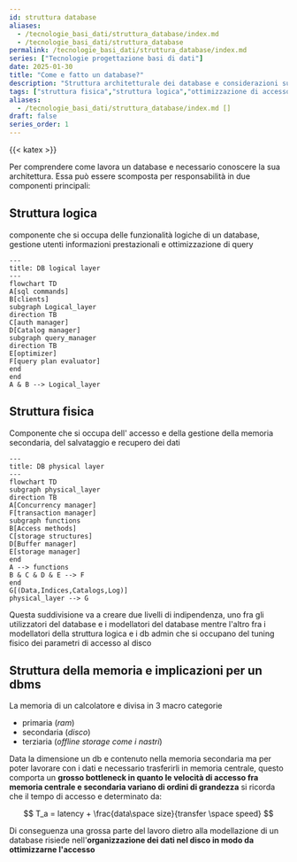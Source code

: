 ```yaml
---
id: struttura database
aliases:
  - /tecnologie_basi_dati/struttura_database/index.md
  - /tecnologie_basi_dati/struttura_database
permalink: /tecnologie_basi_dati/struttura_database/index.md
series: ["Tecnologie progettazione basi di dati"]
date: 2025-01-30
title: "Come e fatto un database?"
description: "Struttura architetturale dei database e considerazioni sulle motivazioni"
tags: ["struttura fisica","struttura logica","ottimizzazione di accesso"]
aliases:
  - /tecnologie_basi_dati/struttura_database/index.md []
draft: false
series_order: 1
---
```

{{< katex >}}

Per comprendere come lavora un database e necessario conoscere la sua architettura. Essa può essere scomposta per responsabilità in due componenti principali:

## Struttura logica

componente che si occupa delle funzionalità logiche di un database, gestione utenti informazioni prestazionali e ottimizzazione di query

```mermaid
---
title: DB logical layer
---
flowchart TD
A[sql commands]
B[clients]
subgraph Logical_layer
direction TB
C[auth manager]
D[Catalog manager]
subgraph query_manager
direction TB
E[optimizer]
F[query plan evaluator]
end
end
A & B --> Logical_layer
```

## Struttura fisica

Componente che si occupa dell' accesso e della gestione della memoria secondaria, del salvataggio e recupero dei dati


```mermaid
---
title: DB physical layer
---
flowchart TD
subgraph physical_layer
direction TB
A[Concurrency manager]
F[transaction manager]
subgraph functions
B[Access methods]
C[storage structures]
D[Buffer manager]
E[storage manager]
end
A --> functions
B & C & D & E --> F
end
G[(Data,Indices,Catalogs,Log)]
physical_layer --> G
```

Questa suddivisione va a creare due livelli di indipendenza, uno fra gli utilizzatori del database e i modellatori del database mentre l'altro fra i modellatori della struttura logica e i db admin che si occupano del tuning fisico dei parametri di accesso al disco


## Struttura della memoria e implicazioni per un dbms

La memoria di un calcolatore e divisa in 3 macro categorie

- primaria (*ram*)
- secondaria (*disco*)
- terziaria (*offline storage come i nastri*)

Data la dimensione un db e contenuto nella memoria secondaria ma per poter lavorare con i dati e necessario trasferirli in memoria centrale, questo comporta un **grosso bottleneck in quanto le velocità di accesso fra memoria centrale e secondaria variano di ordini di grandezza** si ricorda che il tempo di accesso e determinato da:

$$
T_a = latency + \frac{data\space size}{transfer \space speed}
$$

Di conseguenza una grossa parte del lavoro dietro alla modellazione di un database risiede nell'**organizzazione dei dati nel disco in modo da ottimizzarne l'accesso**
